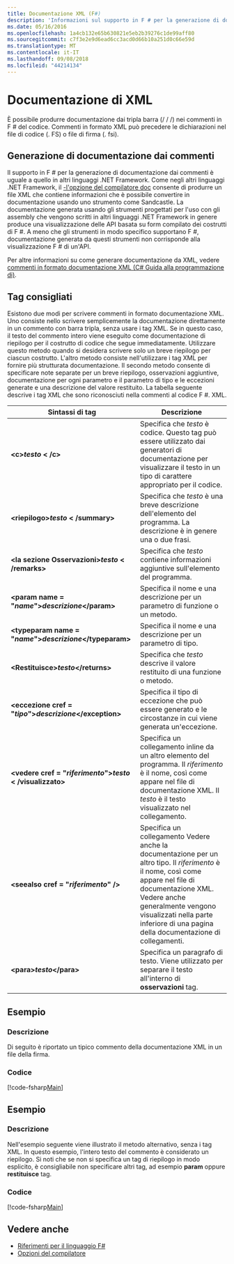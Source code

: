 ```yaml
---
title: Documentazione XML (F#)
description: 'Informazioni sul supporto in F # per la generazione di documentazione da commenti.'
ms.date: 05/16/2016
ms.openlocfilehash: 1a4cb132e65b630821e5eb2b39276c1de99aff80
ms.sourcegitcommit: c7f3e2e9d6ead6cc3acd0d66b10a251d0c66e59d
ms.translationtype: MT
ms.contentlocale: it-IT
ms.lasthandoff: 09/08/2018
ms.locfileid: "44214134"
---
```

# <a name="xml-documentation"></a>Documentazione di XML

È possibile produrre documentazione dai tripla barra (/ / /) nei commenti in F # del codice. Commenti in formato XML può precedere le dichiarazioni nel file di codice (. FS) o file di firma (. fsi).

## <a name="generating-documentation-from-comments"></a>Generazione di documentazione dai commenti

Il supporto in F # per la generazione di documentazione dai commenti è uguale a quello in altri linguaggi .NET Framework. Come negli altri linguaggi .NET Framework, il [-l'opzione del compilatore doc](https://msdn.microsoft.com/library/434394ae-0d4a-459c-a684-bffede519a04) consente di produrre un file XML che contiene informazioni che è possibile convertire in documentazione usando uno strumento come Sandcastle. La documentazione generata usando gli strumenti progettati per l'uso con gli assembly che vengono scritti in altri linguaggi .NET Framework in genere produce una visualizzazione delle API basata su form compilato dei costrutti di F #. A meno che gli strumenti in modo specifico supportano F #, documentazione generata da questi strumenti non corrisponde alla visualizzazione F # di un'API.

Per altre informazioni su come generare documentazione da XML, vedere [commenti in formato documentazione XML &#40;C&#35; Guida alla programmazione di&#41;](https://msdn.microsoft.com/library/b2s063f7).

## <a name="recommended-tags"></a>Tag consigliati

Esistono due modi per scrivere commenti in formato documentazione XML. Uno consiste nello scrivere semplicemente la documentazione direttamente in un commento con barra tripla, senza usare i tag XML. Se in questo caso, il testo del commento intero viene eseguito come documentazione di riepilogo per il costrutto di codice che segue immediatamente. Utilizzare questo metodo quando si desidera scrivere solo un breve riepilogo per ciascun costrutto. L'altro metodo consiste nell'utilizzare i tag XML per fornire più strutturata documentazione. Il secondo metodo consente di specificare note separate per un breve riepilogo, osservazioni aggiuntive, documentazione per ogni parametro e il parametro di tipo e le eccezioni generate e una descrizione del valore restituito. La tabella seguente descrive i tag XML che sono riconosciuti nella commenti al codice F #. XML.

|Sintassi di tag|Descrizione|
|----------|-----------|
|**&lt;c&gt;***testo*** &lt; /c&gt;**|Specifica che *testo* è codice. Questo tag può essere utilizzato dai generatori di documentazione per visualizzare il testo in un tipo di carattere appropriato per il codice.|
|**&lt;riepilogo&gt;***testo*** &lt; /summary&gt;**|Specifica che *testo* è una breve descrizione dell'elemento del programma. La descrizione è in genere una o due frasi.|
|**&lt;la sezione Osservazioni&gt;***testo*** &lt; /remarks&gt;**|Specifica che *testo* contiene informazioni aggiuntive sull'elemento del programma.|
|**&lt;param name = "***name***"&gt;***descrizione***&lt;/param&gt;**|Specifica il nome e una descrizione per un parametro di funzione o un metodo.|
|**&lt;typeparam name = "***name***"&gt;***descrizione***&lt;/typeparam&gt;**|Specifica il nome e una descrizione per un parametro di tipo.|
|**&lt;Restituisce&gt;***testo***&lt;/returns&gt;**|Specifica che *testo* descrive il valore restituito di una funzione o metodo.|
|**&lt;eccezione cref = "***tipo***"&gt;***descrizione***&lt;/exception&gt;**|Specifica il tipo di eccezione che può essere generato e le circostanze in cui viene generata un'eccezione.|
|**&lt;vedere cref = "***riferimento***"&gt;***testo*** &lt; /visualizzato&gt;**|Specifica un collegamento inline da un altro elemento del programma. Il *riferimento* è il nome, così come appare nel file di documentazione XML. Il *testo* è il testo visualizzato nel collegamento.|
|**&lt;seealso cref = "***riferimento***" /&gt;**|Specifica un collegamento Vedere anche la documentazione per un altro tipo. Il *riferimento* è il nome, così come appare nel file di documentazione XML. Vedere anche generalmente vengono visualizzati nella parte inferiore di una pagina della documentazione di collegamenti.|
|**&lt;para&gt;***testo***&lt;/para&gt;**|Specifica un paragrafo di testo. Viene utilizzato per separare il testo all'interno di **osservazioni** tag.|

## <a name="example"></a>Esempio

### <a name="description"></a>Descrizione

Di seguito è riportato un tipico commento della documentazione XML in un file della firma.

### <a name="code"></a>Codice

[!code-fsharp[Main](../../../samples/snippets/fsharp/lang-ref-2/snippet7101.fs)]

## <a name="example"></a>Esempio

### <a name="description"></a>Descrizione

Nell'esempio seguente viene illustrato il metodo alternativo, senza i tag XML. In questo esempio, l'intero testo del commento è considerato un riepilogo. Si noti che se non si specifica un tag di riepilogo in modo esplicito, è consigliabile non specificare altri tag, ad esempio **param** oppure **restituisce** tag.

### <a name="code"></a>Codice

[!code-fsharp[Main](../../../samples/snippets/fsharp/lang-ref-2/snippet7102.fs)]

## <a name="see-also"></a>Vedere anche

- [Riferimenti per il linguaggio F#](index.md)
- [Opzioni del compilatore](compiler-options.md)
